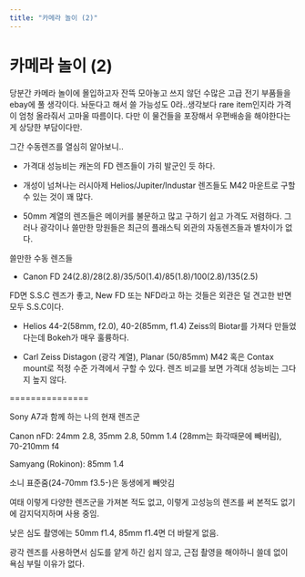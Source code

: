 ```yaml
---
title: "카메라 놀이 (2)"
---
```

# 카메라 놀이 (2)


당분간 카메라 놀이에 몰입하고자 잔뜩 모아놓고 쓰지 않던 수많은 고급 전기 부품들을 ebay에 풀 생각이다. 놔둔다고 해서 쓸 가능성도 0라..생각보다 rare item인지라 가격이 엄청 올라줘서 고마울 따름이다. 다만 이 물건들을 포장해서 우편배송을 해야한다는 게 상당한 부담이다만.




그간 수동렌즈를 열심히 알아보니..




- 가격대 성능비는 캐논의 FD 렌즈들이 가히 발군인 듯 하다.

- 개성이 넘쳐나는 러시아제 Helios/Jupiter/Industar 렌즈들도 M42 마운트로 구할 수 있는 것이 꽤 많다.

- 50mm 계열의 렌즈들은 메이커를 불문하고 많고 구하기 쉽고 가격도 저렴하다. 그러나 광각이나 쓸만한 망원들은 최근의 플래스틱 외관의 자동렌즈들과 별차이가 없다.




쓸만한 수동 렌즈들

- Canon FD 24(2.8)/28(2.8)/35/50(1.4)/85(1.8)/100(2.8)/135(2.5)

FD면 S.S.C 렌즈가 좋고, New FD 또는 NFD라고 하는 것들은 외관은 덜 견고한 반면 모두 S.S.C이다.

- Helios 44-2(58mm, f2.0), 40-2(85mm, f1.4) Zeiss의 Biotar를 가져다 만들었다는데 Bokeh가 매우 훌륭하다.

- Carl Zeiss Distagon (광각 계열), Planar (50/85mm) M42 혹은 Contax mount로 적정 수준 가격에서 구할 수 있다. 렌즈 비교를 보면 가격대 성능비는 그다지 높지 않다.







===============

Sony A7과 함께 하는 나의 현재 렌즈군




Canon nFD: 24mm 2.8, 35mm 2.8, 50mm 1.4 (28mm는 화각때문에 빼버림), 70-210mm f4

Samyang (Rokinon): 85mm 1.4




소니 표준줌(24-70mm f3.5-)은 동생에게 빼앗김




여태 이렇게 다양한 렌즈군을 가져본 적도 없고, 이렇게 고성능의 렌즈를 써 본적도 없기에 감지덕지하며 사용 중임.




낮은 심도 촬영에는 50mm f1.4, 85mm f1.4면 더 바랄게 없음. 

광각 렌즈를 사용하면서 심도를 얕게 하긴 쉽지 않고, 근접 촬영을 해야하니 쓸데 없이 욕심 부릴 이유가 없다.





